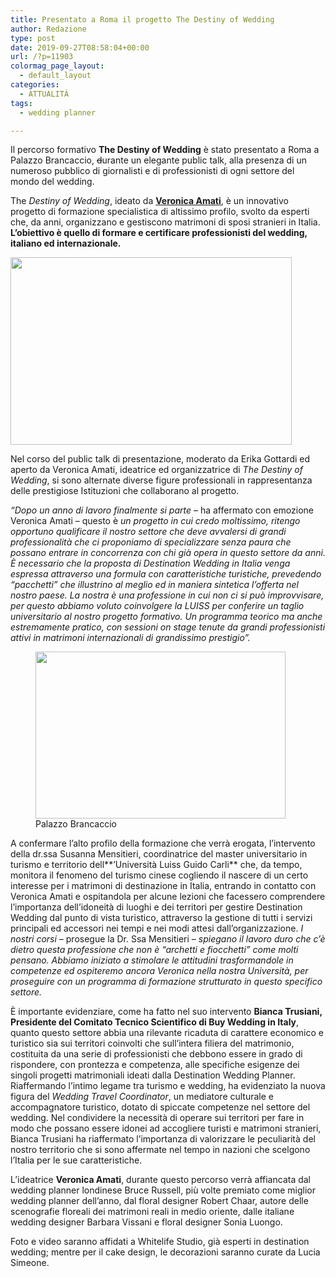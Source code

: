 ```yaml
---
title: Presentato a Roma il progetto The Destiny of Wedding
author: Redazione
type: post
date: 2019-09-27T08:58:04+00:00
url: /?p=11903
colormag_page_layout:
  - default_layout
categories:
  - ATTUALITÀ
tags:
  - wedding planner

---
```

Il percorso formativo **The Destiny of Wedding** è stato presentato a Roma a Palazzo Brancaccio, <span style="text-decoration: line-through;">d</span>urante un elegante public talk, alla presenza di un numeroso pubblico di giornalisti e di professionisti di ogni settore del mondo del wedding.

The _Destiny of Wedding_, ideato da [**Veronica Amati**][1], è un innovativo progetto di formazione specialistica di altissimo profilo, svolto da esperti che, da anni, organizzano e gestiscono matrimoni di sposi stranieri in Italia. **L’obiettivo è quello di formare e certificare professionisti del wedding, italiano ed internazionale.**

_<img decoding="async" loading="lazy" class="alignleft wp-image-11904" src="https://progressonline.it/wp-content/uploads/2019/09/I-relatori-2-min-min-300x200.jpg" alt="" width="450" height="300" />_

Nel corso del public talk di presentazione, moderato da Erika Gottardi ed aperto da Veronica Amati, ideatrice ed organizzatrice di _The Destiny of Wedding_, si sono alternate diverse figure professionali in rappresentanza delle prestigiose Istituzioni che collaborano al progetto.

_“Dopo un anno di lavoro finalmente si parte_ – ha affermato con emozione Veronica Amati – questo è _un progetto in cui credo moltissimo, ritengo opportuno qualificare il nostro settore che deve avvalersi di grandi professionalità che ci proponiamo di specializzare senza paura che possano entrare in concorrenza con chi già opera in questo settore da anni. È necessario che la proposta di Destination Wedding in Italia venga espressa attraverso una formula con caratteristiche turistiche, prevedendo “pacchetti” che illustrino al meglio ed in maniera sintetica l’offerta nel nostro paese. La nostra è una professione in cui non ci si può improvvisare, per questo abbiamo voluto coinvolgere la LUISS per conferire un taglio universitario al nostro progetto formativo. Un programma teorico ma anche estremamente pratico, con sessioni on stage tenute da grandi professionisti attivi in matrimoni internazionali di grandissimo prestigio&#8221;._

<figure id="attachment_11910" aria-describedby="caption-attachment-11910" style="width: 400px" class="wp-caption alignright"><img decoding="async" loading="lazy" class="wp-image-11910" src="https://progressonline.it/wp-content/uploads/2019/09/Palazzo-Brancaccio-2-min-min-300x200.jpg" alt="" width="400" height="267" /><figcaption id="caption-attachment-11910" class="wp-caption-text">Palazzo Brancaccio</figcaption></figure>

A confermare l’alto profilo della formazione che verrà erogata, l’intervento della dr.ssa Susanna Mensitieri, coordinatrice del master universitario in turismo e territorio dell**’Università Luiss Guido Carli** che, da tempo, monitora il fenomeno del turismo cinese cogliendo il nascere di un certo interesse per i matrimoni di destinazione in Italia, entrando in contatto con Veronica Amati e ospitandola per alcune lezioni che facessero comprendere l’importanza dell’idoneità di luoghi e dei territori per gestire Destination Wedding dal punto di vista turistico, attraverso la gestione di tutti i servizi principali ed accessori nei tempi e nei modi attesi dall’organizzazione. _I nostri corsi –_ prosegue la Dr. Ssa Mensitieri &#8211; _spiegano il lavoro duro che c’è dietro questa professione che non è “archetti e fiocchetti” come molti pensano. Abbiamo iniziato a stimolare le attitudini trasformandole in competenze ed ospiteremo ancora Veronica nella nostra Università, per proseguire con un programma di formazione strutturato in questo specifico settore._

È importante evidenziare, come ha fatto nel suo intervento **Bianca Trusiani, Presidente del Comitato Tecnico Scientifico di Buy Wedding in Italy**, quanto questo settore abbia una rilevante ricaduta di carattere economico e turistico sia sui territori coinvolti che sull’intera filiera del matrimonio, costituita da una serie di professionisti che debbono essere in grado di rispondere, con prontezza e competenza, alle specifiche esigenze dei singoli progetti matrimoniali ideati dalla Destination Wedding Planner. Riaffermando l’intimo legame tra turismo e wedding, ha evidenziato la nuova figura del _Wedding Travel Coordinator_, un mediatore culturale e accompagnatore turistico, dotato di spiccate competenze nel settore del wedding. Nel condividere la necessità di operare sui territori per fare in modo che possano essere idonei ad accogliere turisti e matrimoni stranieri, Bianca Trusiani ha riaffermato l’importanza di valorizzare le peculiarità del nostro territorio che si sono affermate nel tempo in nazioni che scelgono l’Italia per le sue caratteristiche.

L’ideatrice **Veronica Amati**, durante questo percorso verrà affiancata dal wedding planner londinese Bruce Russell, più volte premiato come miglior wedding planner dell’anno, dal floral designer Robert Chaar, autore delle scenografie floreali dei matrimoni reali in medio oriente, dalle italiane wedding designer Barbara Vissani e floral designer Sonia Luongo.

Foto e video saranno affidati a Whitelife Studio, già esperti in destination wedding; mentre per il cake design, le decorazioni saranno curate da Lucia Simeone.

 [1]: https://progressonline.it/ora-vi-svelo-destiny-of-wedding/